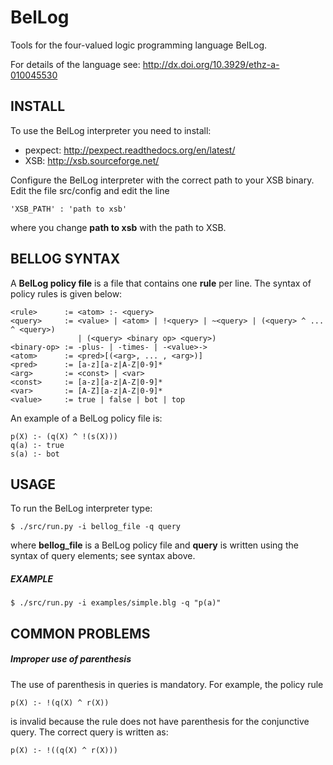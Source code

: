 # BelLog

Tools for the four-valued logic programming language BelLog.

For details of the language see: http://dx.doi.org/10.3929/ethz-a-010045530

## INSTALL

To use the BelLog interpreter you need to install:
- pexpect: http://pexpect.readthedocs.org/en/latest/
- XSB: http://xsb.sourceforge.net/

Configure the BelLog interpreter with the correct path to your XSB
binary. Edit the file src/config and edit the line
```
'XSB_PATH' : 'path to xsb'
```
where you change **path to xsb** with the path to XSB.

## BELLOG SYNTAX

A **BelLog policy file** is a file that contains one **rule** per line. 
The syntax of policy rules is given below:

```
<rule>      := <atom> :- <query>
<query>     := <value> | <atom> | !<query> | ~<query> | (<query> ^ ... ^ <query>) 
               | (<query> <binary op> <query>)
<binary-op> := -plus- | -times- | -<value>-> 
<atom>      := <pred>[(<arg>, ... , <arg>)]
<pred>      := [a-z][a-z|A-Z|0-9]*
<arg>       := <const> | <var>
<const>     := [a-z][a-z|A-Z|0-9]*
<var>       := [A-Z][a-z|A-Z|0-9]*
<value>     := true | false | bot | top
```

An example of a BelLog policy file is:

```
p(X) :- (q(X) ^ !(s(X)))
q(a) :- true
s(a) :- bot
```


## USAGE

To run the BelLog interpreter type:
```
$ ./src/run.py -i bellog_file -q query
```
where **bellog_file** is a BelLog policy file and **query** is written
using the syntax of query elements; see syntax above.

##### EXAMPLE

```
$ ./src/run.py -i examples/simple.blg -q "p(a)"
```
## COMMON PROBLEMS

##### Improper use of parenthesis

The use of parenthesis in queries is mandatory. For example, the policy rule
```
p(X) :- !(q(X) ^ r(X))
```
is invalid because the rule does not have parenthesis for the
conjunctive query. The correct query is written as:
```
p(X) :- !((q(X) ^ r(X)))
```


